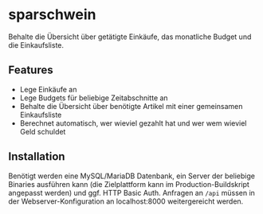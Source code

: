# sparschwein

Behalte die Übersicht über getätigte Einkäufe, das monatliche Budget und die Einkaufsliste.

## Features

* Lege Einkäufe an
* Lege Budgets für beliebige Zeitabschnitte an
* Behalte die Übersicht über benötigte Artikel mit einer gemeinsamen Einkaufsliste
* Berechnet automatisch, wer wieviel gezahlt hat und wer wem wieviel Geld schuldet

## Installation

Benötigt werden eine MySQL/MariaDB Datenbank, ein Server der beliebige Binaries ausführen kann (die Zielplattform kann im Production-Buildskript angepasst werden) und ggf. HTTP Basic Auth.
Anfragen an ```/api``` müssen in der Webserver-Konfiguration an localhost:8000 weitergereicht werden.
